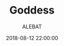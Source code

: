 ---
layout: project
title:  "Goddess"
date:   2018-08-12 22:00:00
author: ALEBAT
categories:
- project
img: 1.png
thumb: 1.png
carousel:
- 1.png
---